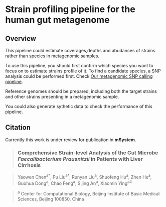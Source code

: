 # Strain profiling pipeline for the human gut metagenome

## Overview

This pipeline could estimate coverages,depths and abudances of strains rather than species in metagenomic samples.

To use this pipeline, you should first confirm which species you want to focus on to estimate strains profile of it. To find a candidate species, a SNP analysis could be performed first. Check [Our metagenomic SNP calling pipeline](https://github.com/labomics/metagenomic_SNP_calling).

Reference genomes should be prepared, including both the target strains and other strains presenting in a metagenomic sample.

You could also generate sythetic data to check the performance of this pipeline.

## Citation

Currently this work is under review for publication in **mSystem**.

> ### Comprehensive Strain-level Analysis of the Gut Microbe *Faecalibacterium Prausnitzii* in Patients with Liver Cirrhosis

> Yaowen Chen<sup>a\*</sup>, Pu Liu<sup>a\*</sup>, Runyan Liu<sup>a</sup>, Shuofeng Hu<sup>a</sup>, Zhen He<sup>a</sup>, Guohua Dong<sup>a</sup>, Chao Feng<sup>a</sup>, Sijing An<sup>a</sup>, Xiaomin Ying<sup>a#</sup>

> <sup>a</sup> Center for Computational Biology, Beijing Institute of Basic Medical Sciences, Beijing 100850, China

